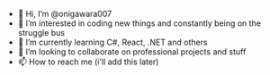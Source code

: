 - 👋 Hi, I’m @onigawara007
- 👀 I’m interested in coding new things and constantly being on the struggle bus
- 🌱 I’m currently learning C#, React, .NET and others
- 💞️ I’m looking to collaborate on professional projects and stuff
- 📫 How to reach me (i'll add this later)

<!---
onigawara007/onigawara007 is a ✨ special ✨ repository because its `README.md` (this file) appears on your GitHub profile.
You can click the Preview link to take a look at your changes.
--->
